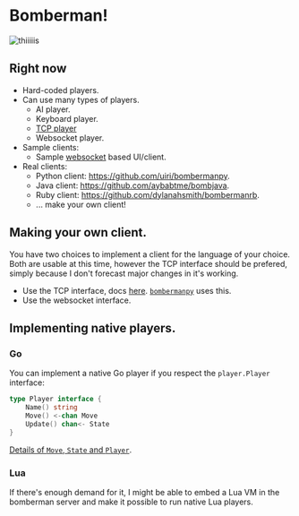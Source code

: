 # Bomberman!

![thiiiiis](https://f.cloud.github.com/assets/1189716/2439669/2770d5a0-adff-11e3-9c53-af0e3a59171c.png)

## Right now

* Hard-coded players.
* Can use many types of players.
  * AI player.
  * Keyboard player.
  * [TCP player](https://github.com/aybabtme/bombertcp/blob/master/player.go)
  * Websocket player.
* Sample clients:
  * Sample [websocket](https://github.com/aybabtme/bomberweb) based UI/client.
* Real clients:
  * Python client: https://github.com/uiri/bombermanpy.
  * Java client: https://github.com/aybabtme/bombjava.
  * Ruby client: https://github.com/dylanahsmith/bombermanrb.
  * ... make your own client!

## Making your own client.

You have two choices to implement a client for the language of your choice. Both are usable at this time, however 
the TCP interface should be prefered, simply because I don't forecast major changes in it's working.

* Use the TCP interface, docs [here](https://github.com/aybabtme/bombertcp). 
  [`bombermanpy`](https://github.com/uiri/bombermanpy) uses this.
* Use the websocket interface.

## Implementing native players.

### Go

You can implement a native Go player if you respect the `player.Player` interface:

```go
type Player interface {
	Name() string
	Move() <-chan Move
	Update() chan<- State
}
```

[Details of `Move`, `State` and `Player`](https://github.com/aybabtme/bomberman/blob/master/player/player.go).

### Lua

If there's enough demand for it, I might be able to embed a Lua VM in the bomberman server and make it possible to run native Lua players.
